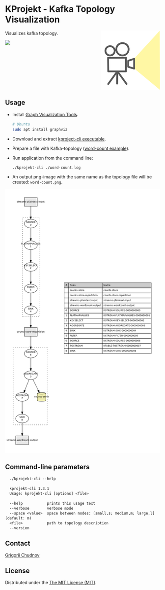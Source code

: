 # KProjekt - Kafka Topology Visualization

<img src="res/projektor-192.png" width="192px" height="192px" align="right" />

Visualizes kafka topology.

![](https://github.com/gchudnov/kprojekt/workflows/Build/badge.svg)

<br clear="right" /><!-- Turn off the wrapping for the logo image. -->

## Usage

- Install [Graph Visualization Tools](https://graphviz.gitlab.io/).
  ```bash
  # Ubuntu
  sudo apt install graphviz
  ```
- Download and extract [kproject-cli executable](https://github.com/gchudnov/kprojekt/releases).
- Prepare a file with Kafka-topology ([word-count example](res/example/word-count.log)).
- Run application from the command line:

  ```bash
  ./kprojekt-cli ./word-count.log
  ```

- An output png-image with the same name as the topology file will be created: `word-count.png`.

![word-count-png](res/example/word-count.png)

## Command-line parameters

```text
  ./kprojekt-cli --help

  kprojekt-cli 1.3.1
  Usage: kprojekt-cli [options] <file>

  --help           prints this usage text
  --verbose        verbose mode
  --space <value>  space between nodes: [small,s; medium,m; large,l] (default: m)
  <file>           path to topology description
  --version
```

## Contact

[Grigorii Chudnov](mailto:g.chudnov@gmail.com)

## License

Distributed under the [The MIT License (MIT)](LICENSE).
